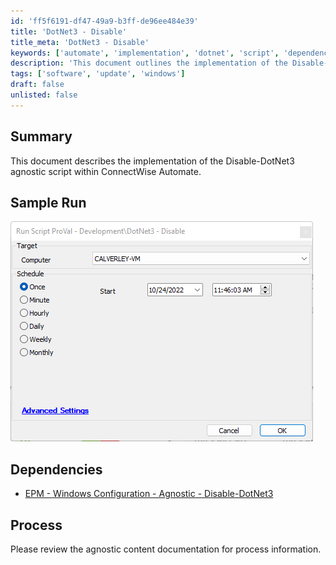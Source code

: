 ```yaml
---
id: 'ff5f6191-df47-49a9-b3ff-de96ee484e39'
title: 'DotNet3 - Disable'
title_meta: 'DotNet3 - Disable'
keywords: ['automate', 'implementation', 'dotnet', 'script', 'dependency']
description: 'This document outlines the implementation of the Disable-DotNet3 agnostic script within ConnectWise Automate, providing a sample run and detailing the necessary dependencies for successful execution.'
tags: ['software', 'update', 'windows']
draft: false
unlisted: false
---
```


## Summary

This document describes the implementation of the Disable-DotNet3 agnostic script within ConnectWise Automate.

## Sample Run

![Sample Run](../../../static/img/DotNet3---Disable/image_1.png)

## Dependencies

- [EPM - Windows Configuration - Agnostic - Disable-DotNet3](<../../powershell/Disable-DotNet3.md>)

## Process

Please review the agnostic content documentation for process information.



